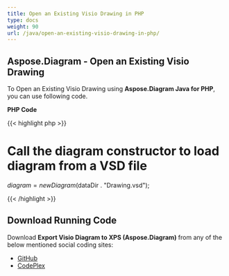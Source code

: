 ```yaml
---
title: Open an Existing Visio Drawing in PHP
type: docs
weight: 90
url: /java/open-an-existing-visio-drawing-in-php/
---
```


## **Aspose.Diagram - Open an Existing Visio Drawing**
To Open an Existing Visio Drawing using **Aspose.Diagram Java for PHP**, you can use following code.

**PHP Code**

{{< highlight php >}}

 # Call the diagram constructor to load diagram from a VSD file

$diagram = new Diagram($dataDir . "Drawing.vsd");

{{< /highlight >}}
## **Download Running Code**
Download **Export Visio Diagram to XPS (Aspose.Diagram)** from any of the below mentioned social coding sites:

- [GitHub](https://github.com/asposediagram/Aspose.Diagram-for-Java/blob/master/Plugins/Aspose_Diagram_Java_for_PHP/src/aspose/diagram/LoadingSavingandConverting/OpenanExistingVisioDrawing.php)
- [CodePlex](https://asposediagramjavaphp.codeplex.com/SourceControl/latest#src/aspose/diagram/LoadingSavingandConverting/OpenanExistingVisioDrawing.php)
